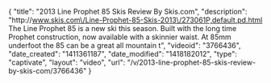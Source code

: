 {
    "title": "2013 Line Prophet 85 Skis Review By Skis.com",
    "description": "http:\/\/www.skis.com\/Line-Prophet-85-Skis-2013\/273061P,default,pd.html  The Line Prophet 85 is a new ski this season. Built with the long time Prophet construction, now available with a skinnier waist. At 85mm underfoot the 85 can be a great all mountain t",
    "videoid": "3766436",
    "date_created": "1411361187",
    "date_modified": "1418182012",
    "type": "captivate",
    "layout": "video",
    "url": "\/v\/2013-line-prophet-85-skis-review-by-skis-com\/3766436"
}